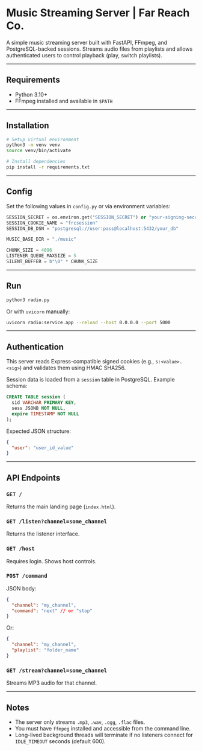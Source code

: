 # Music Streaming Server | Far Reach Co.

A simple music streaming server built with FastAPI, FFmpeg, and PostgreSQL-backed sessions. Streams audio files from playlists and allows authenticated users to control playback (play, switch playlists).

---

## Requirements

- Python 3.10+
- FFmpeg installed and available in `$PATH`

---

## Installation

```bash
# Setup virtual environment
python3 -m venv venv
source venv/bin/activate

# Install dependencies
pip install -r requirements.txt
```

---

## Config

Set the following values in `config.py` or via environment variables:

```python
SESSION_SECRET = os.environ.get("SESSION_SECRET") or "your-signing-secret"
SESSION_COOKIE_NAME = "frcsession"
SESSION_DB_DSN = "postgresql://user:pass@localhost:5432/your_db"

MUSIC_BASE_DIR = "./music"

CHUNK_SIZE = 4096
LISTENER_QUEUE_MAXSIZE = 5
SILENT_BUFFER = b"\0" * CHUNK_SIZE
```

---

## Run

```bash
python3 radio.py
```

Or with `uvicorn` manually:

```bash
uvicorn radio:service.app --reload --host 0.0.0.0 --port 5000
```

---

## Authentication

This server reads Express-compatible signed cookies (e.g., `s:<value>.<sig>`) and validates them using HMAC SHA256.

Session data is loaded from a `session` table in PostgreSQL. Example schema:

```sql
CREATE TABLE session (
  sid VARCHAR PRIMARY KEY,
  sess JSONB NOT NULL,
  expire TIMESTAMP NOT NULL
);
```

Expected JSON structure:

```json
{
  "user": "user_id_value"
}
```

---

## API Endpoints

### `GET /`
Returns the main landing page (`index.html`).

### `GET /listen?channel=some_channel`
Returns the listener interface.

### `GET /host`
Requires login. Shows host controls.

### `POST /command`
JSON body:
```json
{
  "channel": "my_channel",
  "command": "next" // or "stop"
}
```
Or:
```json
{
  "channel": "my_channel",
  "playlist": "folder_name"
}
```

### `GET /stream?channel=some_channel`
Streams MP3 audio for that channel.

---

## Notes

- The server only streams `.mp3`, `.wav`, `.ogg`, `.flac` files.
- You must have `ffmpeg` installed and accessible from the command line.
- Long-lived background threads will terminate if no listeners connect for `IDLE_TIMEOUT` seconds (default 600).